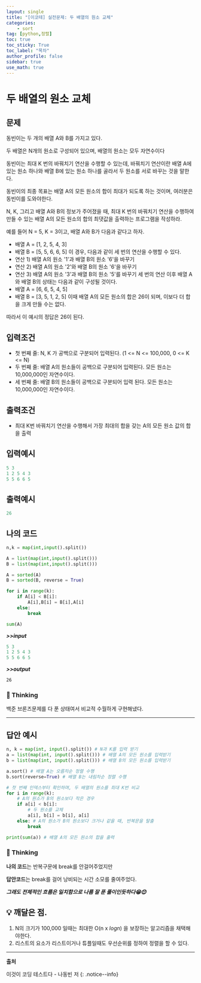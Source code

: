 ```yaml
---
layout: single
title: "[이코테] 실전문제: 두 배열의 원소 교체"
categories: 
    - sort
tag: [python,정렬]
toc: true
toc_sticky: True
toc_label: "목차"
author_profile: false
sidebar: true
use_math: true
---
```


# 두 배열의 원소 교체

## 문제

동빈이는 두 개의 배열 A와 B를 가지고 있다. 

두 배열은 N개의 원소로 구성되어 있으며, 배열의 원소는 모두 자연수이다

동빈이는 최대 K 번의 바꿔치기 연산을 수행할 수 있는데, 바꿔치기 연산이란 배열 A에 있는 원소 하나와
배열 B에 있는 원소 하나를 골라서 두 원소를 서로 바꾸는 것을 말한다.

동빈이의 최종 목표는 배열 A의 모든 원소의 합이 최대가 되도록 하는 것이며, 여러분은 동빈이를 도와야한다.

N, K, 그리고 배열 A와 B의 정보가 주어졌을 때, 최대 K 번의 바꿔치기 연산을 수행하여 만들 수 있는
배열 A의 모든 원소의 합의 최댓값을 출력하는 프로그램을 작성하라.

예를 들어 N = 5, K = 3이고, 배열 A와 B가 다음과 같다고 하자.

- 배열 A = [1, 2, 5, 4, 3]
- 배열 B = [5, 5, 6, 6, 5]
  이 경우, 다음과 같이 세 번의 연산을 수행할 수 있다.
- 연산 1) 배열 A의 원소 '1'과 배열 B의 원소 '6'을 바꾸기
- 연산 2) 배열 A의 원소 '2'와 배열 B의 원소 '6'을 바꾸기
- 연산 3) 배열 A의 원소 '3'과 배열 B의 원소 '5'를 바꾸기
  세 번의 연산 이후 배열 A와 배열 B의 상태는 다음과 같이 구성될 것이다.
- 배열 A = [6, 6, 5, 4, 5]
- 배열 B = [3, 5, 1, 2, 5]
  이때 배열 A의 모든 원소의 합은 26이 되며, 이보다 더 합을 크게 만들 수는 없다.

따라서 이 예시의 정답은 26이 된다.

## 입력조건

* 첫 번째 줄: N, K 가 공백으로 구분되어 입력된다. (1 <= N <= 100,000, 0 <= K <= N)
* 두 번째 줄: 배열 A의 원소들이 공백으로 구분되어 입력된다. 모든 원소는 10,000,000인 자연수이다.
* 세 번째 줄: 배열 B의 원소들이 공백으로 구분되어 입력 된다. 모든 원소는 10,000,000인 자연수이다.



## 출력조건

- 최대 K번 바꿔치기 연산을 수행해서 가장 최대의 합을 갖는 A의 모든 원소 값의 합을 출력



## 입력예시

```python
5 3
1 2 5 4 3
5 5 6 6 5
```

## 출력예시

```python
26
```



## 나의 코드

```python
n,k = map(int,input().split())

A = list(map(int,input().split()))
B = list(map(int,input().split()))

A = sorted(A)
B = sorted(B, reverse = True)

for i in range(k):
    if A[i] < B[i]:
        A[i],B[i] = B[i],A[i]
    else:
        break

sum(A)
```

***>>input***

```python
5 3
1 2 5 4 3
5 5 6 6 5
```

***>>output***

```
26
```

### 🌝 Thinking

백준 브론즈문제를 다 푼 상태여서 비교적 수월하게 구현해냈다.

---

## 답안 예시

```python
n, k = map(int, input().split()) # N과 K를 입력 받기
a = list(map(int, input().split())) # 배열 A의 모든 원소를 입력받기
b = list(map(int, input().split())) # 배열 B의 모든 원소를 입력받기

a.sort() # 배열 A는 오름차순 정렬 수행
b.sort(reverse=True) # 배열 B는 내림차순 정렬 수행

# 첫 번째 인덱스부터 확인하며, 두 배열의 원소를 최대 K번 비교
for i in range(k):
    # A의 원소가 B의 원소보다 작은 경우
    if a[i] < b[i]:
        # 두 원소를 교체
        a[i], b[i] = b[i], a[i]
    else: # A의 원소가 B의 원소보다 크거나 같을 때, 반복문을 탈출
        break

print(sum(a)) # 배열 A의 모든 원소의 합을 출력
```

### 🌝 Thinking

**나의 코드**는 반복구문에 break를 안걸어주었지만

**답안코드**는 break를 걸어 낭비되는 시간 소모를 줄여주었다.



***그래도 전체적인 흐름은 일치함으로 나름 잘 푼 풀이인듯하다😁😊***



## 💡 깨달은 점.

1. N의 크기가 100,000 일때는 최대한 O(n x $logn$) 을 보장하는 알고리즘을 채택해야한다.
1. 리스트의 요소가 리스트이거나 튜플일때도 우선순위를 정하여 정렬을 할 수 있다.


---
**출처**

이것이 코딩 테스트다 - 나동빈 저
{: .notice--info} 

